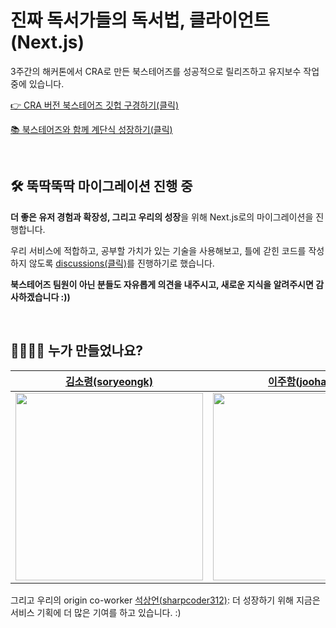 # 진짜 독서가들의 독서법, 클라이언트 (Next.js)

3주간의 해커톤에서 CRA로 만든 북스테어즈를 성공적으로 릴리즈하고 유지보수 작업 중에 있습니다.

[👉 CRA 버전 북스테어즈 깃헙 구경하기(클릭)](https://github.com/TeamBookTez/booktez-client)

[📚 북스테어즈와 함께 계단식 성장하기(클릭)](https://book-stairs.com)

<br />

## 🛠️ 뚝딱뚝딱 마이그레이션 진행 중

**더 좋은 유저 경험과 확장성, 그리고 우리의 성장**을 위해 Next.js로의 마이그레이션을 진행합니다.

우리 서비스에 적합하고, 공부할 가치가 있는 기술을 사용해보고, 틀에 갇힌 코드를 작성하지 않도록 [discussions(클릭)](https://github.com/TeamBookTez/nextjs-book-stairs/discussions)를 진행하기로 했습니다.

**북스테어즈 팀원이 아닌 분들도 자유롭게 의견을 내주시고, 새로운 지식을 알려주시면 감사하겠습니다 :))**

<br />

## 👨‍👩‍👦‍👦 누가 만들었나요?

| [김소령(soryeongk)](https://github.com/soryeongk) | [이주함(joohaem)](https://github.com/joohaem) | [김규민(Gyuminn)](https://github.com/Gyuminn) |
| :----------------------------------------: | :---------------------------------: | :---------------------------------: |
| <a href="https://github.com/soryeongk"><img src="https://avatars.githubusercontent.com/u/40630964?v=4" width="300px"></a> | <a href="https://github.com/joohaem"><img src="https://avatars.githubusercontent.com/u/47105088?v=4" width="300px"></a> | <a href="https://github.com/Gyuminn"><img src="https://avatars.githubusercontent.com/u/87220517?v=4" width="300px"></a> |

그리고 우리의 origin co-worker [석상언(sharpcoder312)](https://github.com/sharpcoder312): 더 성장하기 위해 지금은 서비스 기획에 더 많은 기여를 하고 있습니다. :)

<br />
